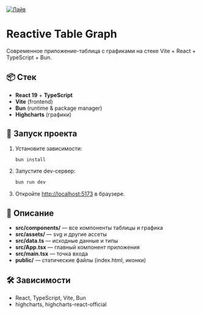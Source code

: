 [![Лайв](https://img.shields.io/badge/Лайв-pink)](https://ilyasilkin27.github.io/reactive-table-graph/)

# Reactive Table Graph

Современное приложение-таблица с графиками на стеке Vite + React + TypeScript + Bun.

## 📦 Стек

- **React 19** + **TypeScript**
- **Vite** (frontend)
- **Bun** (runtime & package manager)
- **Highcharts** (графики)

## 🚀 Запуск проекта

1. Установите зависимости:
   ```bash
   bun install
   ```
2. Запустите dev-сервер:
   ```bash
   bun run dev
   ```
3. Откройте [http://localhost:5173](http://localhost:5173) в браузере.

## 🧩 Описание

- **src/components/** — все компоненты таблицы и графика
- **src/assets/** — svg и другие ассеты
- **src/data.ts** — исходные данные и типы
- **src/App.tsx** — главный компонент приложения
- **src/main.tsx** — точка входа
- **public/** — статические файлы (index.html, иконки)

## 🛠️ Зависимости

- React, TypeScript, Vite, Bun
- highcharts, highcharts-react-official
